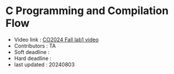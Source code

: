 # C Programming and Compilation Flow

- Video link : [CO2024 Fall lab1 video]()
- Contributors : TA  
- Soft deadline : 
- Hard deadline :
- last updated : 20240803